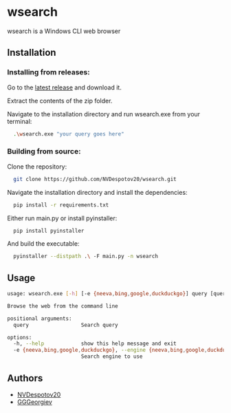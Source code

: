 
# wsearch

wsearch is a Windows CLI web browser


## Installation

### Installing from releases:

Go to the [latest release]("https://github.com/NVDespotov20/wsearch/releases/latest")
and download it.

Extract the contents of the zip folder.

Navigate to the installation directory and run
wsearch.exe from your terminal:

```bash
  .\wsearch.exe "your query goes here"
```

### Building from source:

Clone the repository:
```bash
  git clone https://github.com/NVDespotov20/wsearch.git
```
Navigate the installation directory and install the dependencies:

```bash
  pip install -r requirements.txt
```

Either run main.py or install pyinstaller:

```bash
  pip install pyinstaller
```

And build the executable:

```bash
  pyinstaller --distpath .\ -F main.py -n wsearch
```
## Usage
```bash
usage: wsearch.exe [-h] [-e {neeva,bing,google,duckduckgo}] query [query ...]

Browse the web from the command line

positional arguments:
  query                 Search query

options:
  -h, --help            show this help message and exit
  -e {neeva,bing,google,duckduckgo}, --engine {neeva,bing,google,duckduckgo}
                        Search engine to use
```
## Authors

- [NVDespotov20](https://github.com/NVDespotov20)
- [GGGeorgiev](https://github.com/GGGeorgiev20)

